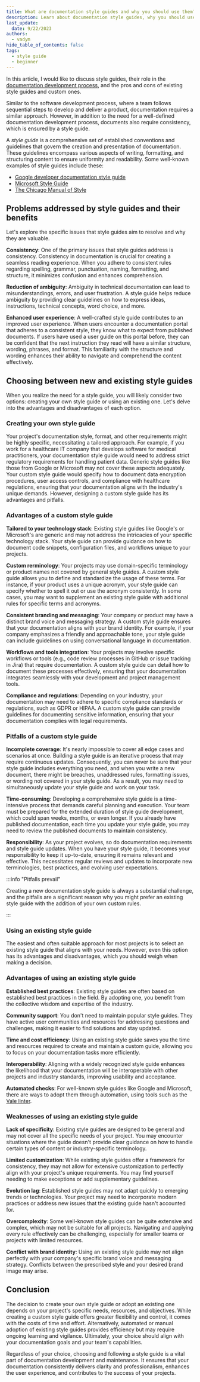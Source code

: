 ```yaml
---
title: What are documentation style guides and why you should use them?
description: Learn about documentation style guides, why you should use them, and their pros and cons.
last_update: 
  date: 9/22/2023
authors:
  - vadym
hide_table_of_contents: false
tags:
  - style guide
  - beginner
---
```


In this article, I would like to discuss style guides, their role in the [documentation development process](/blog/2023-09-08-setting-up-a-documentation-development-process.md), and the pros and cons of existing style guides and custom ones.

Similar to the software development process, where a team follows sequential steps to develop and deliver a product, documentation requires a similar approach. However, in addition to the need for a well-defined documentation development process, documents also require consistency, which is ensured by a style guide. 

A *style guide* is a comprehensive set of established conventions and guidelines that govern the creation and presentation of documentation. These guidelines encompass various aspects of writing, formatting, and structuring content to ensure uniformity and readability. Some well-known examples of style guides include these:
* [Google developer documentation style guide](https://developers.google.com/style)
* [Microsoft Style Guide](https://learn.microsoft.com/en-us/style-guide/welcome/)
* [The Chicago Manual of Style](https://www.chicagomanualofstyle.org/home.html)

## Problems addressed by style guides and their benefits

Let's explore the specific issues that style guides aim to resolve and why they are valuable.

**Consistency**: One of the primary issues that style guides address is consistency. Consistency in documentation is crucial for creating a seamless reading experience. When you adhere to consistent rules regarding spelling, grammar, punctuation, naming, formatting, and structure, it minimizes confusion and enhances comprehension.

**Reduction of ambiguity**: Ambiguity in technical documentation can lead to misunderstandings, errors, and user frustration. A style guide helps reduce ambiguity by providing clear guidelines on how to express ideas, instructions, technical concepts, word choice, and more.

**Enhanced user experience**: A well-crafted style guide contributes to an improved user experience. When users encounter a documentation portal that adheres to a consistent style, they know what to expect from published documents. If users have used a user guide on this portal before, they can be confident that the next instruction they read will have a similar structure, wording, phrases, and format. This familiarity with the structure and wording enhances their ability to navigate and comprehend the content effectively.

## Choosing between new and existing style guides

When you realize the need for a style guide, you will likely consider two options: creating your own style guide or using an existing one. Let's delve into the advantages and disadvantages of each option.

### Creating your own style guide

Your project's documentation style, format, and other requirements might be highly specific, necessitating a tailored approach. For example, if you work for a healthcare IT company that develops software for medical practitioners, your documentation style guide would need to address strict regulatory requirements for handling patient data. Generic style guides like those from Google or Microsoft may not cover these aspects adequately. Your custom style guide would specify how to document data encryption procedures, user access controls, and compliance with healthcare regulations, ensuring that your documentation aligns with the industry's unique demands. However, designing a custom style guide has its advantages and pitfalls.

### Advantages of a custom style guide

**Tailored to your technology stack**: Existing style guides like Google's or Microsoft's are generic and may not address the intricacies of your specific technology stack. Your style guide can provide guidance on how to document code snippets, configuration files, and workflows unique to your projects.

**Custom rerminology**: Your projects may use domain-specific terminology or product names not covered by general style guides. A custom style guide allows you to define and standardize the usage of these terms. For instance, if your product uses a unique acronym, your style guide can specify whether to spell it out or use the acronym consistently. In some cases, you may want to supplement an existing style guide with additional rules for specific terms and acronyms.

**Consistent branding and messaging**: Your company or product may have a distinct brand voice and messaging strategy. A custom style guide ensures that your documentation aligns with your brand identity. For example, if your company emphasizes a friendly and approachable tone, your style guide can include guidelines on using conversational language in documentation.

**Workflows and tools integration**: Your projects may involve specific workflows or tools (e.g., code review processes in GitHub or issue tracking in Jira) that require documentation. A custom style guide can detail how to document these processes effectively, ensuring that your documentation integrates seamlessly with your development and project management tools.

**Compliance and regulations**: Depending on your industry, your documentation may need to adhere to specific compliance standards or regulations, such as GDPR or HIPAA. A custom style guide can provide guidelines for documenting sensitive information, ensuring that your documentation complies with legal requirements.

### Pitfalls of a custom style guide

**Incomplete coverage**: It's nearly impossible to cover all edge cases and scenarios at once. Building a style guide is an iterative process that may require continuous updates. Consequently, you can never be sure that your style guide includes everything you need, and when you write a new document, there might be breaches, unaddressed rules, formatting issues, or wording not covered in your style guide. As a result, you may need to simultaneously update your style guide and work on your task.

**Time-consuming**: Developing a comprehensive style guide is a time-intensive process that demands careful planning and execution. Your team must be prepared for the extended duration of style guide development, which could span weeks, months, or even longer. If you already have published documentation, each time you update your style guide, you may need to review the published documents to maintain consistency.

**Responsibility**: As your project evolves, so do documentation requirements and style guide updates. When you have your style guide, it becomes your responsibility to keep it up-to-date, ensuring it remains relevant and effective. This necessitates regular reviews and updates to incorporate new terminologies, best practices, and evolving user expectations.

:::info "Pitfalls prevail"

Creating a new documentation style guide is always a substantial challenge, and the pitfalls are a significant reason why you might prefer an existing style guide with the addition of your own custom rules.

:::

### Using an existing style guide

The easiest and often suitable approach for most projects is to select an existing style guide that aligns with your needs. However, even this option has its advantages and disadvantages, which you should weigh when making a decision.

### Advantages of using an existing style guide

**Established best practices**: Existing style guides are often based on established best practices in the field. By adopting one, you benefit from the collective wisdom and expertise of the industry.

**Community support**: You don't need to maintain popular style guides. They have active user communities and resources for addressing questions and challenges, making it easier to find solutions and stay updated.

**Time and cost efficiency**: Using an existing style guide saves you the time and resources required to create and maintain a custom guide, allowing you to focus on your documentation tasks more efficiently.

**Interoperability**: Aligning with a widely recognized style guide enhances the likelihood that your documentation will be interoperable with other projects and industry standards, improving usability and acceptance.

**Automated checks**: For well-known style guides like Google and Microsoft, there are ways to adopt them through automation, using tools such as the [Vale linter](https://vale.sh/).

### Weaknesses of using an existing style guide

**Lack of specificity**: Existing style guides are designed to be general and may not cover all the specific needs of your project. You may encounter situations where the guide doesn't provide clear guidance on how to handle certain types of content or industry-specific terminology.

**Limited customization**: While existing style guides offer a framework for consistency, they may not allow for extensive customization to perfectly align with your project's unique requirements. You may find yourself needing to make exceptions or add supplementary guidelines.

**Evolution lag**: Established style guides may not adapt quickly to emerging trends or technologies. Your project may need to incorporate modern practices or address new issues that the existing guide hasn't accounted for.

**Overcomplexity**: Some well-known style guides can be quite extensive and complex, which may not be suitable for all projects. Navigating and applying every rule effectively can be challenging, especially for smaller teams or projects with limited resources.

**Conflict with brand identity**: Using an existing style guide may not align perfectly with your company's specific brand voice and messaging strategy. Conflicts between the prescribed style and your desired brand image may arise.

## Conclusion

The decision to create your own style guide or adopt an existing one depends on your project's specific needs, resources, and objectives. While creating a custom style guide offers greater flexibility and control, it comes with the costs of time and effort. Alternatively, automated or manual adoption of existing style guides provides efficiency but may require ongoing learning and vigilance. Ultimately, your choice should align with your documentation goals and your team's capabilities.

Regardless of your choice, choosing and following a style guide is a vital part of documentation development and maintenance. It ensures that your documentation consistently delivers clarity and professionalism, enhances the user experience, and contributes to the success of your projects.
